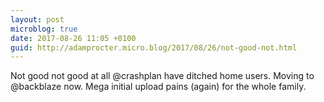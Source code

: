 ```yaml
---
layout: post
microblog: true
date: 2017-08-26 11:05 +0100
guid: http://adamprocter.micro.blog/2017/08/26/not-good-not.html
---
```

Not good not good at all @crashplan have ditched home users. Moving to @backblaze now. Mega initial upload pains (again) for the whole family. 
